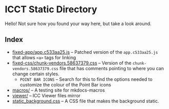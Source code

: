 # ICCT Static Directory
Hello! Not sure how you found your way here, but take a look around.

## Index
<!--
Rules for sorting:
Folders first, then files
Alphabetical within folders and within files
-->

* [fixed-app/app.c533aa25.js](./fixed-app/app.c533aa25.js) – Patched version of
  the `app.c533aa25.js` that allows `<a>` tags for linking
* [fixed-css/chunk-vendors.58637379.css](fixed-css/chunk-vendors.58637379.css)
  – Version of the `chunk-vendors.58637379.css` file that has comments pointing
  to where you can change certain styles.
    * `POINT BAR ICONS` – Search for this to find the options needed to
      customize the colour of the Point Bar icons
* [macros/](./macros.md) – A testing site for mkdocs-macros
* [viewer/](./viewer/) – ICC Viewer files mirror
* [static_background.css](static_background.css) – A CSS file that makes the
  background static.